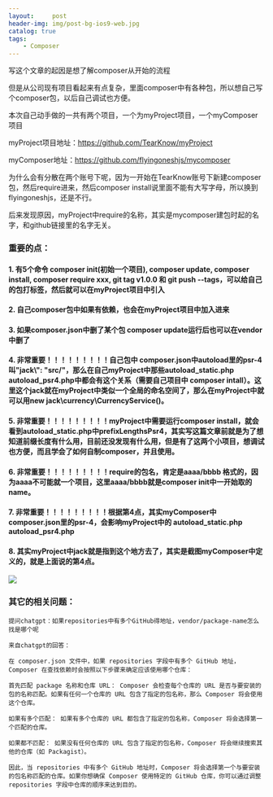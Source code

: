 ```yaml
---
layout:     post
header-img: img/post-bg-ios9-web.jpg
catalog: true
tags:
    - Composer
---
```


写这个文章的起因是想了解composer从开始的流程

但是从公司现有项目看起来有点复杂，里面composer中有各种包，所以想自己写个composer包，以后自己调试也方便。


本次自己动手做的一共有两个项目，一个为myProject项目，一个myComposer项目


myProject项目地址：https://github.com/TearKnow/myProject

myComposer地址：https://github.com/flyingoneshjs/mycomposer


为什么会有分散在两个账号下呢，因为一开始在TearKnow账号下新建composer包，然后require进来，然后composer install说里面不能有大写字母，所以换到flyingoneshjs，还是不行。

后来发现原因，myProject中require的名称，其实是mycomposer建包时起的名字，和github链接里的名字无关。



### 重要的点：

#### 1. 有5个命令 composer init(初始一个项目), composer update, composer install, composer require xxx, git tag v1.0.0 和 git push --tags，可以给自己的包打标签，然后就可以在myProject项目中引入
#### 2. 自己composer包中如果有依赖，也会在myProject项目中加入进来
#### 3. 如果composer.json中删了某个包 composer update运行后也可以在vendor中删了
#### 4. 非常重要！！！！！！！！！自己包中 composer.json中autoload里的psr-4叫"jack\\": "src/"，那么在自己myProject中那些autoload_static.php autoload_psr4.php中都会有这个关系（需要自己项目中 composer intall）。这里这个jack就在myProject中类似一个全局的命名空间了，那么在myProject中就可以用new jack\currency\CurrencyService()。
#### 5. 非常重要！！！！！！！！！myProject中需要运行composer install，就会看到autoload_static.php中prefixLengthsPsr4，其实写这篇文章前就是为了想知道前缀长度有什么用，目前还没发现有什么用，但是有了这两个小项目，想调试也方便，而且学会了如何自制composer，并且使用。
#### 6. 非常重要！！！！！！！！！require的包名，肯定是aaaa/bbbb 格式的，因为aaaa不可能就一个项目，这里aaaa/bbbb就是composer init中一开始取的name。
#### 7. 非常重要！！！！！！！！！根据第4点，其实myComposer中composer.json里的psr-4，会影响myProject中的 autoload_static.php autoload_psr4.php
#### 8. 其实myProject中jack就是指到这个地方去了，其实是截图myComposer中定义的，就是上面说的第4点。
![](https://blog.fancylab.top/img/20240429.png)




### 其它的相关问题：

```
提问chatgpt：如果repositories中有多个GitHub得地址，vendor/package-name怎么找是哪个呢

来自chatgpt的回答：

在 composer.json 文件中，如果 repositories 字段中有多个 GitHub 地址，Composer 在查找依赖时会按照以下步骤来确定应该使用哪个仓库：

首先匹配 package 名称和仓库 URL： Composer 会检查每个仓库的 URL 是否与要安装的包的名称匹配。如果有任何一个仓库的 URL 包含了指定的包名称，那么 Composer 将会使用这个仓库。

如果有多个匹配： 如果有多个仓库的 URL 都包含了指定的包名称，Composer 将会选择第一个匹配的仓库。

如果都不匹配： 如果没有任何仓库的 URL 包含了指定的包名称，Composer 将会继续搜索其他的仓库（如 Packagist）。

因此，当 repositories 中有多个 GitHub 地址时，Composer 将会选择第一个与要安装的包名称匹配的仓库。如果你想确保 Composer 使用特定的 GitHub 仓库，你可以通过调整 repositories 字段中仓库的顺序来达到目的。
```